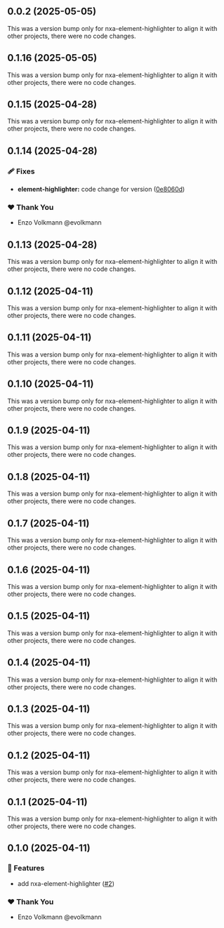 ## 0.0.2 (2025-05-05)

This was a version bump only for nxa-element-highlighter to align it with other projects, there were no code changes.

## 0.1.16 (2025-05-05)

This was a version bump only for nxa-element-highlighter to align it with other projects, there were no code changes.

## 0.1.15 (2025-04-28)

This was a version bump only for nxa-element-highlighter to align it with other projects, there were no code changes.

## 0.1.14 (2025-04-28)

### 🩹 Fixes

- **element-highlighter:** code change for version ([0e8060d](https://github.com/nextrap/nextrap-monorepo/commit/0e8060d))

### ❤️ Thank You

- Enzo Volkmann @evolkmann

## 0.1.13 (2025-04-28)

This was a version bump only for nxa-element-highlighter to align it with other projects, there were no code changes.

## 0.1.12 (2025-04-11)

This was a version bump only for nxa-element-highlighter to align it with other projects, there were no code changes.

## 0.1.11 (2025-04-11)

This was a version bump only for nxa-element-highlighter to align it with other projects, there were no code changes.

## 0.1.10 (2025-04-11)

This was a version bump only for nxa-element-highlighter to align it with other projects, there were no code changes.

## 0.1.9 (2025-04-11)

This was a version bump only for nxa-element-highlighter to align it with other projects, there were no code changes.

## 0.1.8 (2025-04-11)

This was a version bump only for nxa-element-highlighter to align it with other projects, there were no code changes.

## 0.1.7 (2025-04-11)

This was a version bump only for nxa-element-highlighter to align it with other projects, there were no code changes.

## 0.1.6 (2025-04-11)

This was a version bump only for nxa-element-highlighter to align it with other projects, there were no code changes.

## 0.1.5 (2025-04-11)

This was a version bump only for nxa-element-highlighter to align it with other projects, there were no code changes.

## 0.1.4 (2025-04-11)

This was a version bump only for nxa-element-highlighter to align it with other projects, there were no code changes.

## 0.1.3 (2025-04-11)

This was a version bump only for nxa-element-highlighter to align it with other projects, there were no code changes.

## 0.1.2 (2025-04-11)

This was a version bump only for nxa-element-highlighter to align it with other projects, there were no code changes.

## 0.1.1 (2025-04-11)

This was a version bump only for nxa-element-highlighter to align it with other projects, there were no code changes.

## 0.1.0 (2025-04-11)

### 🚀 Features

- add nxa-element-highlighter ([#2](https://github.com/nextrap/nextrap-monorepo/pull/2))

### ❤️ Thank You

- Enzo Volkmann @evolkmann
